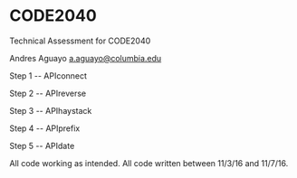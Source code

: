 # CODE2040
Technical Assessment for CODE2040

Andres Aguayo
a.aguayo@columbia.edu

Step 1 -- APIconnect

Step 2 -- APIreverse

Step 3 -- APIhaystack

Step 4 -- APIprefix

Step 5 -- APIdate

All code working as intended.
All code written between 11/3/16 and 11/7/16.
